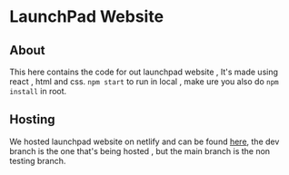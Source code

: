 # LaunchPad Website

## About
  This here contains the code for out launchpad website , It's  made using react , html and css.
  ```npm start``` to run in local , make ure you also do  ```npm install``` in root.
  
## Hosting
  We hosted launchpad website on netlify and can be found [here](https://launchpad-ideathon.netlify.app),
  the dev branch is the one that's being hosted , but the main branch is the non testing branch.
